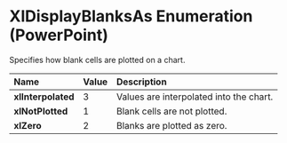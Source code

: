 
# XlDisplayBlanksAs Enumeration (PowerPoint)

Specifies how blank cells are plotted on a chart.



|**Name**|**Value**|**Description**|
|:-----|:-----|:-----|
| **xlInterpolated**|3|Values are interpolated into the chart.|
| **xlNotPlotted**|1|Blank cells are not plotted.|
| **xlZero**|2|Blanks are plotted as zero.|
